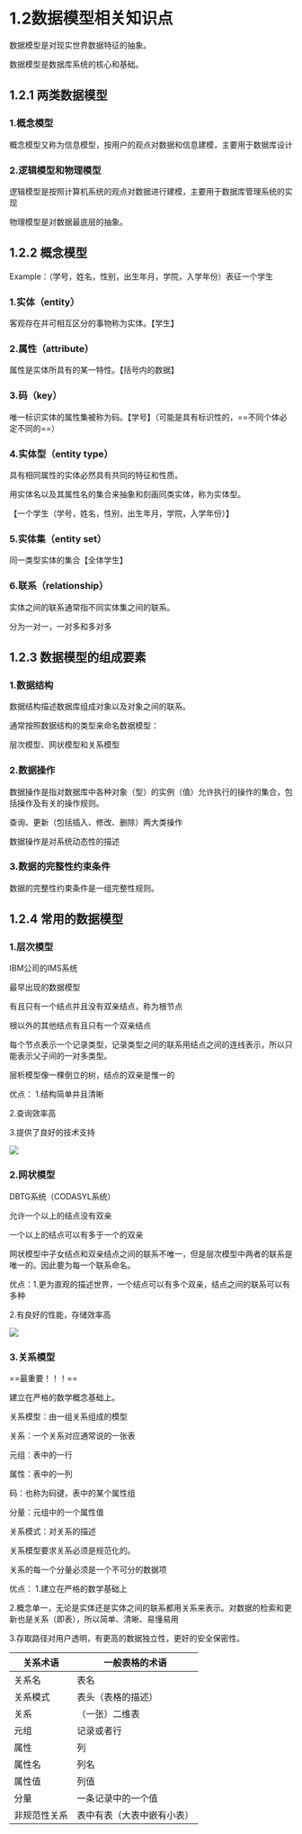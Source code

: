 # 1.2数据模型相关知识点


数据模型是对现实世界数据特征的抽象。

数据模型是数据库系统的核心和基础。

## **1.2.1 两类数据模型**

### **1.概念模型**

概念模型又称为信息模型，按用户的观点对数据和信息建模，主要用于数据库设计

### **2.逻辑模型和物理模型**

逻辑模型是按照计算机系统的观点对数据进行建模，主要用于数据库管理系统的实现

物理模型是对数据最底层的抽象。

## **1.2.2 概念模型**

Example：（学号，姓名，性别，出生年月，学院，入学年份）表征一个学生

### **1.实体（entity）**

客观存在并可相互区分的事物称为实体。【学生】

### **2.属性（attribute）**

属性是实体所具有的某一特性。【括号内的数据】

### **3.码（key）**

唯一标识实体的属性集被称为码。【学号】（可能是具有标识性的，==不同个体必定不同的==）

### **4.实体型（entity type）**

具有相同属性的实体必然具有共同的特征和性质。

用实体名以及其属性名的集合来抽象和刻画同类实体，称为实体型。

【一个学生（学号，姓名，性别，出生年月，学院，入学年份）】

### **5.实体集（entity set）**

同一类型实体的集合【全体学生】

### **6.联系（relationship）**

实体之间的联系通常指不同实体集之间的联系。

分为一对一，一对多和多对多

## **1.2.3 数据模型的组成要素**

### **1.数据结构**

数据结构描述数据库组成对象以及对象之间的联系。

通常按照数据结构的类型来命名数据模型：

层次模型、网状模型和关系模型

### **2.数据操作**

数据操作是指对数据库中各种对象（型）的实例（值）允许执行的操作的集合，包括操作及有关的操作规则。

查询、更新（包括插入、修改、删除）两大类操作

数据操作是对系统动态性的描述

### **3.数据的完整性约束条件**

数据的完整性约束条件是一组完整性规则。

## **1.2.4 常用的数据模型**

### **1.层次模型**

IBM公司的IMS系统

最早出现的数据模型

有且只有一个结点并且没有双亲结点，称为根节点

根以外的其他结点有且只有一个双亲结点

每个节点表示一个记录类型，记录类型之间的联系用结点之间的连线表示，所以只能表示父子间的一对多类型。

层析模型像一棵倒立的树，结点的双亲是惟一的

优点：
1.结构简单并且清晰

2.查询效率高

3.提供了良好的技术支持

![](https://gitee.com/sagi-li/blogpicture/raw/master/img/arti/sql-1.2.1.jpg)



### **2.网状模型**

DBTG系统（CODASYL系统）

允许一个以上的结点没有双亲

一个以上的结点可以有多于一个的双亲

网状模型中子女结点和双亲结点之间的联系不唯一，但是层次模型中两者的联系是唯一的。因此要为每一个联系命名。

优点：1.更为直观的描述世界，一个结点可以有多个双亲，结点之间的联系可以有多种

  2.有良好的性能，存储效率高

![](https://gitee.com/sagi-li/blogpicture/raw/master/img/arti/sql-1.2.2.jpg)

### **3.关系模型**

==最重要！！！==

建立在严格的数学概念基础上。

关系模型：由一组关系组成的模型

关系：一个关系对应通常说的一张表

元组：表中的一行

属性：表中的一列

码：也称为码键，表中的某个属性组

分量：元组中的一个属性值

关系模式：对关系的描述

关系模型要求关系必须是规范化的。

关系的每一个分量必须是一个不可分的数据项

优点：
1.建立在严格的数学基础上

2.概念单一，无论是实体还是实体之间的联系都用关系来表示。对数据的检索和更新也是关系（即表），所以简单、清晰、易懂易用

3.存取路径对用户透明，有更高的数据独立性，更好的安全保密性。

| 关系术语     | 一般表格的术语             |
| ------------ | -------------------------- |
| 关系名       | 表名                       |
| 关系模式     | 表头（表格的描述）         |
| 关系         | （一张）二维表             |
| 元组         | 记录或者行                 |
| 属性         | 列                         |
| 属性名       | 列名                       |
| 属性值       | 列值                       |
| 分量         | 一条记录中的一个值         |
| 非规范性关系 | 表中有表（大表中嵌有小表） |

